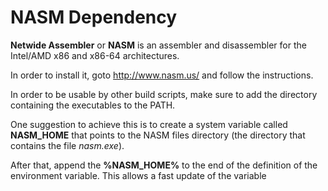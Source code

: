 # NASM Dependency

**Netwide Assembler** or **NASM** is an assembler and disassembler for the
Intel/AMD x86 and x86-64 architectures.

In order to install it, goto  http://www.nasm.us/ and follow the instructions.

In order to be usable by other build scripts, make sure to add the directory
containing the executables to the PATH.

One suggestion to achieve this is to create a system variable called **NASM_HOME**
that points to the NASM files directory (the directory that contains the file
*nasm.exe*).

After that, append the **%NASM_HOME%** to the end of the definition of the
environment variable. This allows a fast update of the variable
